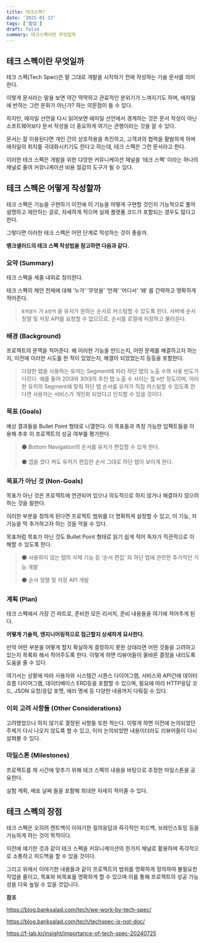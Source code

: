 ```yaml
---
title: 테크스펙?
date: '2025-01-13'
tags: ['협업']
draft: false
summary: 테크스펙이란 무엇일까
---
```

## 테크 스펙이란 무엇일까

테크 스펙(Tech Spec)은 말 그대로 개발을 시작하기 전에 작성하는 기술 문서를 의미한다.

이렇게 문서라는 말을 보면 약간 딱딱하고 관료적인 분위기가 느껴지기도 하며, 애자일에 반하는 그런 문화가 아닌가? 하는 의문점이 들 수 있다.

하지만, 애자일 선언을 다시 읽어보면 애자일 선언에서 경계하는 것은 문서 작성이 아닌 소프트웨어보다 문서 작성을 더 중요하게 여기는 관행이라는 것을 알 수 있다.

문서는 잘 이용된다면 개인 간의 상호작용을 촉진하고, 고객과의 협력을 활발하게 하며 애자일의 취지를 극대화시키기도 한다고 하는데, 테크 스펙은 그런 문서라고 한다.

이러한 테크 스펙은 개발을 위한 댜앙한 커뮤니케이션 채널을 ‘테크 스펙’ 이라는 하나의 채널로 줄여 커뮤니케이션 비용 절감의 도구가 될 수 있다.

## 테크 스펙은 어떻게 작성할까

테크 스펙은 기능을 구현하기 이전에 이 기능을 어떻게 구현할 것인지 기능적으로 풀어 설명하고 제안하는 글로, 자세하게 적으며 실제 플랫폼 코드가 포함되는 경우도 많다고 한다.

그렇다면 이러한 테크 스펙은 어떤 단계로 작성하는 것이 좋을까.

**뱅크샐러드의 테크 스펙 작성법을 참고하면 다음과 같다.**

### 요약 (Summary)

테크 스펙을 세줄 내외로 정리한다.

테크 스펙의 제안 전체에 대해 ‘누가’ ‘무엇을’ ‘언제’  ‘어디서’ ‘왜’ 를 간략하고 명확하게 적어준다.

> `B개발자` 가 `A영역` 을 유저가 원하는 순서로 커스텀할 수 있도록 한다. 서버에 순서 정렬 및 저장 API를 요청할 수 없으므로, 순서를 로컬에 저장하고 불러온다.
> 

### 배경 (Background)

프로젝트의 문맥을 적어준다. 왜 이러한 기능을 만드는지, 어떤 문제를 해결하고자 하는지, 이전에 이러한 시도를 한 적이 있었는지, 해결이 되었었는지 등등을 포함한다.

> 다양한 탭을 사용하는 유저는 Segment에 따라 하단 탭의 노출 수와 사용 빈도가 다르다. 예를 들어 20대와 30대의 추천 탭 노출 수 사이는 월 n만 정도이며, 이러한 유저의 Segment에 맞춰 하단 탭 순서를 유저가 직접 커스텀할 수 있도록 한다면 사용자는 서비스가 개인화 되었다고 인지할 수 있을 것이다.
> 

### 목표 (Goals)

예상 결과들을 Bullet Point 형태로 나열한다. 이 목표들과 측정 가능한 임팩트들을 이용해 추후 이 프로젝트의 성공 여부를 평가한다.

> ⚫ Bottom Navigation의 순서를 유저가 편집할 수 있게 한다.
> 
> 
> ⚫ 앱을 껐다 켜도 유저가 편집한 순서 그대로 하단 탭이 보이게 한다.
> 

### 목표가 아닌 것 (Non-Goals)

목표가 아닌 것은 프로젝트에 연관되어 있으나 의도적으로 하지 않거나 해결하지 않으려 하는 것을 말한다.

이러한 부분을 정하게 된다면 프로젝트 범위를 더 명확하게 설정할 수 있고, 이 기능, 저 기능을 막 추가하고자 하는 것을 막을 수 있다.

목표처럼 목표가 아닌 것도 Bullet Point 형태로 읽기 쉽게 적어 독자가 직관적으로 이해할 수 있도록 한다.

> ⚫ 사용하지 않는 탭의 삭제 기능 등 ‘순서 편집’ 외 하단 탭에 관련한 추가적인 기능 개발
> 
> 
> ⚫ 순서 정렬 및 저장 API 개발
> 

### 계획 (Plan)

테크 스펙에서 가장 긴 파트로, 준비한 모든 리서치, 준비 내용들을 여기에 적어주게 된다.

**어떻게 기술적, 엔지니어링적으로 접근할지 상세하게 묘사한다.**

만약 어떤 부분을 어떻게 할지 확실하게 결정하지 못한 상태라면 어떤 것들을 고려하고 있는지 목록화 해서 적어주도록 한다. 이렇게 하면 리뷰어들이 올바른 결정을 내리도록 도움을 줄 수 있다.

여기서는 상황에 따라 사용자와 시스템간 시퀀스 다이어그램, 서비스와 API간에 데이터 흐름 다이어그램, 데이터베이스 ERD등을 포함할 수 있으며, 필요에 따라 HTTP응답 코드, JSON 요청/응답 포멧, 에러 명세 등 다양한 내용까지 다뤄질 수 있다.

### 이외 고려 사항들 (Other Considerations)

고려했었으나 하지 않기로 결정된 사항들 또한 적는다. 이렇게 하면 이전에 논의되었던 주제가 다시 나오지 않도록 할 수 있고, 이미 논의되었떤 내용이더라도 리뷰어들이 다시 살펴볼 수 있다.

### 마일스톤 (Milestones)

프로젝트를 제 시간에 맞추기 위해 테크 스펙의 내용을 바탕으로 추정한 마일스톤을 공유한다.

실험 계획, 배포 날짜 들을 포함해 최대한 자세히 적어줄 수 있다.

## 테크 스펙의 장점

테크 스펙은 오히려 켄트백이 이야기한 질의응답과 즉각적인 피드백, 브레인스토밍 등을 가능하게 하는 것이 목적이다.

이전에 얘기한 것과 같이 테크 스펙을 커뮤니케이션의 한가지 채널로 활용하며 즉각적으로 소통하고 피드백을 할 수 있을 것이다.

그리고 위에서 이야기한 내용들과 같이 프로젝트의 범위를 명확하게 정의하여 불필요한 작업을 줄이고, 목표와 비목표를 명확하게 할 수 있으며 이를 통해 프로젝트의 성공 가능성을 더욱 높일 수 있을 것입니다.

**참조**

https://blog.banksalad.com/tech/we-work-by-tech-spec/

https://blog.banksalad.com/tech/techspec-is-not-doc/

https://f-lab.kr/insight/importance-of-tech-spec-20240725